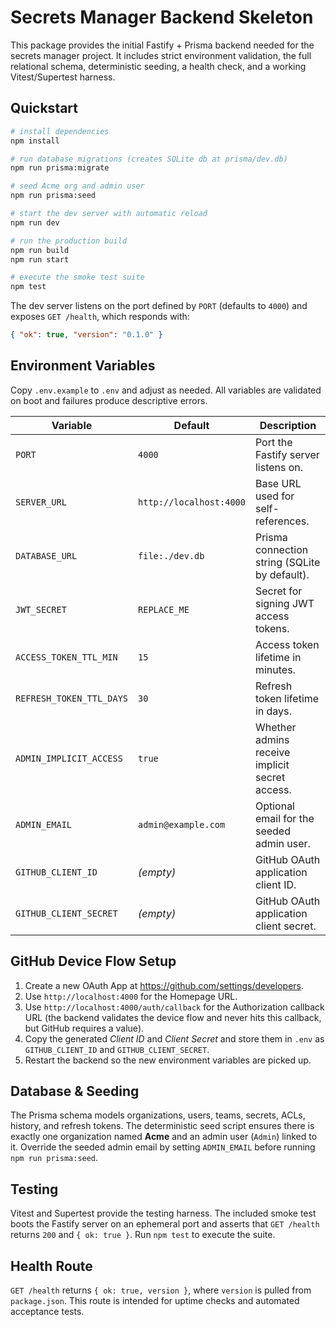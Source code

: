 # Secrets Manager Backend Skeleton

This package provides the initial Fastify + Prisma backend needed for the secrets manager project. It includes strict environment validation, the full relational schema, deterministic seeding, a health check, and a working Vitest/Supertest harness.

## Quickstart

```bash
# install dependencies
npm install

# run database migrations (creates SQLite db at prisma/dev.db)
npm run prisma:migrate

# seed Acme org and admin user
npm run prisma:seed

# start the dev server with automatic reload
npm run dev

# run the production build
npm run build
npm run start

# execute the smoke test suite
npm test
```

The dev server listens on the port defined by `PORT` (defaults to `4000`) and exposes `GET /health`, which responds with:

```json
{ "ok": true, "version": "0.1.0" }
```

## Environment Variables

Copy `.env.example` to `.env` and adjust as needed. All variables are validated on boot and failures produce descriptive errors.

| Variable | Default | Description |
| --- | --- | --- |
| `PORT` | `4000` | Port the Fastify server listens on. |
| `SERVER_URL` | `http://localhost:4000` | Base URL used for self-references. |
| `DATABASE_URL` | `file:./dev.db` | Prisma connection string (SQLite by default). |
| `JWT_SECRET` | `REPLACE_ME` | Secret for signing JWT access tokens. |
| `ACCESS_TOKEN_TTL_MIN` | `15` | Access token lifetime in minutes. |
| `REFRESH_TOKEN_TTL_DAYS` | `30` | Refresh token lifetime in days. |
| `ADMIN_IMPLICIT_ACCESS` | `true` | Whether admins receive implicit secret access. |
| `ADMIN_EMAIL` | `admin@example.com` | Optional email for the seeded admin user. |
| `GITHUB_CLIENT_ID` | _(empty)_ | GitHub OAuth application client ID. |
| `GITHUB_CLIENT_SECRET` | _(empty)_ | GitHub OAuth application client secret. |

## GitHub Device Flow Setup

1. Create a new OAuth App at https://github.com/settings/developers.
2. Use `http://localhost:4000` for the Homepage URL.
3. Use `http://localhost:4000/auth/callback` for the Authorization callback URL (the backend validates the device flow and never hits this callback, but GitHub requires a value).
4. Copy the generated *Client ID* and *Client Secret* and store them in `.env` as `GITHUB_CLIENT_ID` and `GITHUB_CLIENT_SECRET`.
5. Restart the backend so the new environment variables are picked up.

## Database & Seeding

The Prisma schema models organizations, users, teams, secrets, ACLs, history, and refresh tokens. The deterministic seed script ensures there is exactly one organization named **Acme** and an admin user (`Admin`) linked to it. Override the seeded admin email by setting `ADMIN_EMAIL` before running `npm run prisma:seed`.

## Testing

Vitest and Supertest provide the testing harness. The included smoke test boots the Fastify server on an ephemeral port and asserts that `GET /health` returns `200` and `{ ok: true }`. Run `npm test` to execute the suite.

## Health Route

`GET /health` returns `{ ok: true, version }`, where `version` is pulled from `package.json`. This route is intended for uptime checks and automated acceptance tests.
